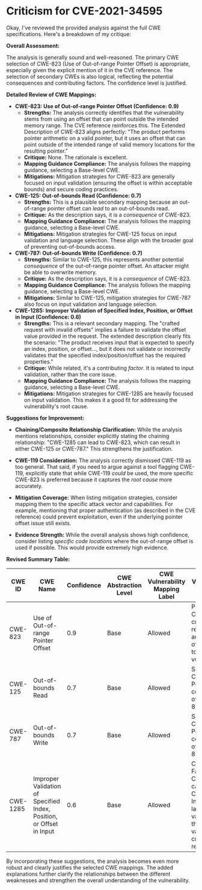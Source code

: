 # Criticism for CVE-2021-34595

Okay, I've reviewed the provided analysis against the full CWE specifications. Here's a breakdown of my critique:

**Overall Assessment:**

The analysis is generally sound and well-reasoned. The primary CWE selection of CWE-823 (Use of Out-of-range Pointer Offset) is appropriate, especially given the explicit mention of it in the CVE reference. The selection of secondary CWEs is also logical, reflecting the potential consequences and contributing factors. The confidence level is justified.

**Detailed Review of CWE Mappings:**

*   **CWE-823: Use of Out-of-range Pointer Offset (Confidence: 0.9)**
    *   **Strengths:** The analysis correctly identifies that the vulnerability stems from using an offset that can point outside the intended memory range. The CVE reference reinforces this. The Extended Description of CWE-823 aligns perfectly: "The product performs pointer arithmetic on a valid pointer, but it uses an offset that can point outside of the intended range of valid memory locations for the resulting pointer."
    *   **Critique:** None. The rationale is excellent.
    *   **Mapping Guidance Compliance:**  The analysis follows the mapping guidance, selecting a Base-level CWE.
    *   **Mitigations:** Mitigation strategies for CWE-823 are generally focused on input validation (ensuring the offset is within acceptable bounds) and secure coding practices.
*   **CWE-125: Out-of-bounds Read (Confidence: 0.7)**
    *   **Strengths:** This is a plausible secondary mapping because an out-of-range pointer offset can *lead* to an out-of-bounds read.
    *   **Critique:** As the description says, it is a *consequence* of CWE-823.
    *   **Mapping Guidance Compliance:** The analysis follows the mapping guidance, selecting a Base-level CWE.
    *   **Mitigations:** Mitigation strategies for CWE-125 focus on input validation and language selection. These align with the broader goal of preventing out-of-bounds access.
*   **CWE-787: Out-of-bounds Write (Confidence: 0.7)**
    *   **Strengths:** Similar to CWE-125, this represents another potential *consequence* of the out-of-range pointer offset. An attacker might be able to overwrite memory.
    *   **Critique:** As the description says, it is a *consequence* of CWE-823.
    *   **Mapping Guidance Compliance:** The analysis follows the mapping guidance, selecting a Base-level CWE.
    *   **Mitigations:** Similar to CWE-125, mitigation strategies for CWE-787 also focus on input validation and language selection.
*   **CWE-1285: Improper Validation of Specified Index, Position, or Offset in Input (Confidence: 0.6)**
    *   **Strengths:** This is a relevant secondary mapping. The "crafted request with invalid offsets" implies a failure to validate the offset value provided in the request. The extended description clearly fits the scenario: "The product receives input that is expected to specify an index, position, or offset..., but it does not validate or incorrectly validates that the specified index/position/offset has the required properties."
    *   **Critique:** While related, it's a contributing *factor*. It is related to input validation, rather than the core issue.
    *   **Mapping Guidance Compliance:** The analysis follows the mapping guidance, selecting a Base-level CWE.
    *   **Mitigations:** Mitigation strategies for CWE-1285 are heavily focused on input validation. This makes it a good fit for addressing the vulnerability's root cause.

**Suggestions for Improvement:**

*   **Chaining/Composite Relationship Clarification:** While the analysis mentions relationships, consider explicitly stating the chaining relationship: "CWE-1285 can lead to CWE-823, which can result in either CWE-125 or CWE-787." This strengthens the justification.

*   **CWE-119 Consideration:** The analysis correctly dismissed CWE-119 as too general. That said, if you need to argue against a tool flagging CWE-119, explicitly state that while CWE-119 *could* be used, the more specific CWE-823 is preferred because it captures the *root cause* more accurately.

*   **Mitigation Coverage:** When listing mitigation strategies, consider mapping them to the specific attack vector and capabilities. For example, mentioning that proper authentication (as described in the CVE reference) could prevent exploitation, even if the underlying pointer offset issue still exists.

*   **Evidence Strength:** While the overall analysis shows high confidence, consider listing *specific code locations* where the out-of-range offset is used if possible. This would provide extremely high evidence.

**Revised Summary Table:**

| CWE ID | CWE Name | Confidence | CWE Abstraction Level | CWE Vulnerability Mapping Label | CWE-Vulnerability Mapping Notes |
|---|---|---|---|---|---|
| CWE-823 | Use of Out-of-range Pointer Offset | 0.9 | Base | Allowed | Primary CWE. A crafted request with an invalid offset leads to this vulnerability. |
| CWE-125 | Out-of-bounds Read | 0.7 | Base | Allowed | Secondary CWE. Potential consequence of CWE-823.  |
| CWE-787 | Out-of-bounds Write | 0.7 | Base | Allowed | Secondary CWE. Potential consequence of CWE-823. |
| CWE-1285 | Improper Validation of Specified Index, Position, or Offset in Input | 0.6 | Base | Allowed | Contributing Factor.  CWE-1285 can lead to CWE-823. Indicates a lack of input validation for the offset value in the crafted request. |

By incorporating these suggestions, the analysis becomes even more robust and clearly justifies the selected CWE mappings. The added explanations further clarify the relationships between the different weaknesses and strengthen the overall understanding of the vulnerability.
